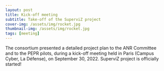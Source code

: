 ```yaml
---
layout: post
title: Kick-off meeting
subtitle: Take-off of the SuperviZ project
cover-img: /assets/img/rocket.jpg
thumbnail-img: /assets/img/rocket.jpg
tags: [meeting]
---
```


The consortium presented a detailed project plan to the ANR Committee and to the PEPR pilots, during a kick-off meeting held in Paris (Campus Cyber, La Défense), on September 30, 2022. SuperviZ project is officially started!
